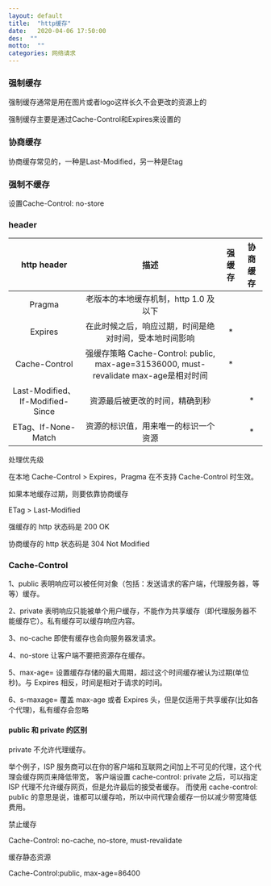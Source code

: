 ```yaml
---
layout: default
title:  "http缓存"
date:   2020-04-06 17:50:00
des:  ""
motto:  ""
categories: 网络请求
---
```


### 强制缓存

强制缓存通常是用在图片或者logo这样长久不会更改的资源上的

强制缓存主要是通过Cache-Control和Expires来设置的

### 协商缓存

协商缓存常见的，一种是Last-Modified，另一种是Etag

### 强制不缓存

设置Cache-Control: no-store

### header

| http header | 描述 | 强缓存 | 协商缓存
| :-----------: | :--------------------------: | :---: | :---: |
| Pragma | 老版本的本地缓存机制，http 1.0 及以下 |  |  |
| Expires | 在此时候之后，响应过期，时间是绝对时间，受本地时间影响 | * |  |
| Cache-Control | 强缓存策略 Cache-Control: public, max-age=31536000, must-revalidate max-age是相对时间 | * |  |
|Last-Modified、If-Modified-Since | 资源最后被更改的时间，精确到秒 |  | * |
|ETag、If-None-Match | 资源的标识值，用来唯一的标识一个资源 |  | * |

处理优先级

在本地 Cache-Control > Expires，Pragma 在不支持 Cache-Control 时生效。

如果本地缓存过期，则要依靠协商缓存

ETag > Last-Modified

强缓存的 http 状态码是 200 OK

协商缓存的 http 状态码是 304 Not Modified

### Cache-Control

1、public 表明响应可以被任何对象（包括：发送请求的客户端，代理服务器，等等）缓存。

2、private 表明响应只能被单个用户缓存，不能作为共享缓存（即代理服务器不能缓存它）。私有缓存可以缓存响应内容。

3、no-cache 即使有缓存也会向服务器发请求。

4、no-store 让客户端不要把资源存在缓存。

5、max-age=<seconds> 设置缓存存储的最大周期，超过这个时间缓存被认为过期(单位秒)。与 Expires 相反，时间是相对于请求的时间。

6、s-maxage=<seconds> 覆盖 max-age 或者 Expires 头，但是仅适用于共享缓存(比如各个代理)，私有缓存会忽略

####  public 和 private 的区别

private 不允许代理缓存。

举个例子，ISP 服务商可以在你的客户端和互联网之间加上不可见的代理，这个代理会缓存网页来降低带宽，
客户端设置 cache-control: private 之后，可以指定 ISP 代理不允许缓存网页，但是允许最后的接受者缓存。
而使用  cache-control: public 的意思是说，谁都可以缓存哈，所以中间代理会缓存一份以减少带宽降低费用。

禁止缓存

Cache-Control: no-cache, no-store, must-revalidate

缓存静态资源

Cache-Control:public, max-age=86400